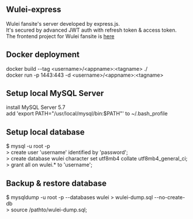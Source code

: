 ## Wulei-express
Wulei fansite's server developed by express.js.\
It's secured by advanced JWT auth with refresh token & access token.\
The frontend project for Wulei fansite is [here](https://github.com/shuanglufeixxxx/wulei-angular-jwt)
## Docker deployment
docker build --tag \<username\>/\<appname\>:\<tagname\> ./\
docker run -p 1443:443 -d \<username\>/\<appname\>:<tagname\>
## Setup local MySQL Server
install MySQL Server 5.7\
add 'export PATH="/usr/local/mysql/bin:$PATH"' to ~/.bash_profile
## Setup local database
$ mysql -u root -p\
\> create user 'username' identified by 'password';\
\> create database wulei character set utf8mb4 collate utf8mb4_general_ci;\
\> grant all on wulei.* to 'username';
## Backup & restore database
$ mysqldump -u root -p --databases wulei \> wulei-dump.sql --no-create-db\
\> source /pathto/wulei-dump.sql;